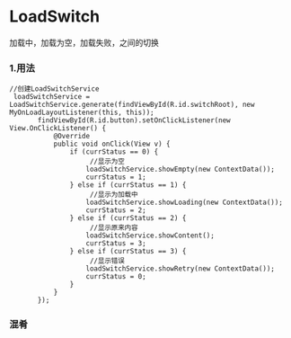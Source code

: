 # **LoadSwitch**
加载中，加载为空，加载失败，之间的切换


### 1.用法
    //创建LoadSwitchService
     loadSwitchService = LoadSwitchService.generate(findViewById(R.id.switchRoot), new MyOnLoadLayoutListener(this, this));
           findViewById(R.id.button).setOnClickListener(new View.OnClickListener() {
               @Override
               public void onClick(View v) {
                   if (currStatus == 0) {
                        //显示为空
                       loadSwitchService.showEmpty(new ContextData());
                       currStatus = 1;
                   } else if (currStatus == 1) {
                        //显示为加载中
                       loadSwitchService.showLoading(new ContextData());
                       currStatus = 2;
                   } else if (currStatus == 2) {
                        //显示原来内容
                       loadSwitchService.showContent();
                       currStatus = 3;
                   } else if (currStatus == 3) {
                        //显示错误
                       loadSwitchService.showRetry(new ContextData());
                       currStatus = 0;
                   }
               }
           });
### 混肴



